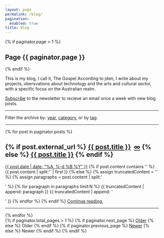 ```yaml
---
layout: page
permalink: /blog/
pagination:
  enabled: true
title: Blog
---
```


{% if paginator.page > 1 %}
  <h2>Page {{ paginator.page }}</h2>
{% endif %}

<p>This is my blog, I call it, The Gospel According to jden, I write about my projects, obersvations about technology and the arts and cultural sector, with a specific focus on the Australian realm.</p>

<p><a href="/subscribe/">Subscribe</a> to the newsletter to recieve an email once a week with new blog posts.</p>

<hr>

<p>Filter the archive by: <a href="{{ site.baseurl }}/archive/">year</a>, <a href="{{ site.baseurl }}/archive/category/">category</a>, or by <a href="{{ site.baseurl }}/archive/tag/">tag</a>.</p>

<hr>

<div class="posts">
    
  {% for post in paginator.posts %}
  <article class="post">
    <h1 class="post-title">
      {% if post.external_url %}
        <a class="external-link" href="{{ post.external_url }}/" onclick="captureOutboundLink(this); return false;">{{ post.title }}</a>&nbsp;
        <a href="{{ post.url }}">&#8734;</a>
      {% else %}
      <a href="{{ post.url }}">{{ post.title }}</a>
      {% endif %}
    </h1>
    <a class="post-date" href="{{ site.baseurl }}/archive/{{ post.date | date: '%Y/%m/%d' }}/"><time datetime="{{ post.date | date_to_xmlschema }}">{{ post.date | date: "%A, %-d %B %Y" }}</time></a>
    {% if post.content contains '<!--more-->' %}
        {{ post.content | split:'<!--more-->' | first }}
    {% else %}
         {% assign truncatedContent = '' %}
        {% assign paragraphs = post.content | split:'</p>' %}
        {% for paragraph in paragraphs limit:N %}
     {{ truncatedContent | append: paragraph }}
     {{ truncatedContent | append: '</p>' }}
 {% endfor %}
    {% endif %}
        <a href="{{ post.url }}/">Continue reading.</a>
    <hr>
  </article>
  {% endfor %}
</div>

<div class="pagination">
  {% if paginator.total_pages > 1 %}
      {% if paginator.next_page %}
        <a class="pagination-item older" href="{{ paginator.next_page_path | prepend: site.baseurl }}/">Older</a>
      {% else %}
        <span class="pagination-item older">Older</span>
      {% endif %}
      {% if paginator.previous_page %}
        <a class="pagination-item newer" href="{{ paginator.previous_page_path | prepend: site.baseurl }}/">Newer</a>
      {% else %}
        <span class="pagination-item newer">Newer</span>
      {% endif %}
  {% endif %}
</div>
